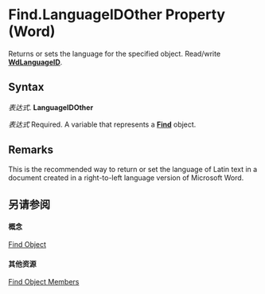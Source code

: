 
# Find.LanguageIDOther Property (Word)

Returns or sets the language for the specified object. Read/write  **[WdLanguageID](9b3ef147-95f3-0eb6-db0c-0166fe7d2da2.md)**.


## Syntax

 _表达式_. **LanguageIDOther**

 _表达式_ Required. A variable that represents a **[Find](da822788-cad5-992a-a835-18cc574cc324.md)** object.


## Remarks

This is the recommended way to return or set the language of Latin text in a document created in a right-to-left language version of Microsoft Word.


## 另请参阅


#### 概念


[Find Object](da822788-cad5-992a-a835-18cc574cc324.md)
#### 其他资源


[Find Object Members](http://msdn.microsoft.com/library/21f00da0-4c84-ace3-fc79-a55a9ed64360%28Office.15%29.aspx)